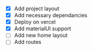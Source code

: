 - [x] Add project layout
- [x] Add necessary dependancies
- [x] Deploy on vercel
- [x] Add materialUI support
- [ ] Add new home layout
- [ ] Add routes
